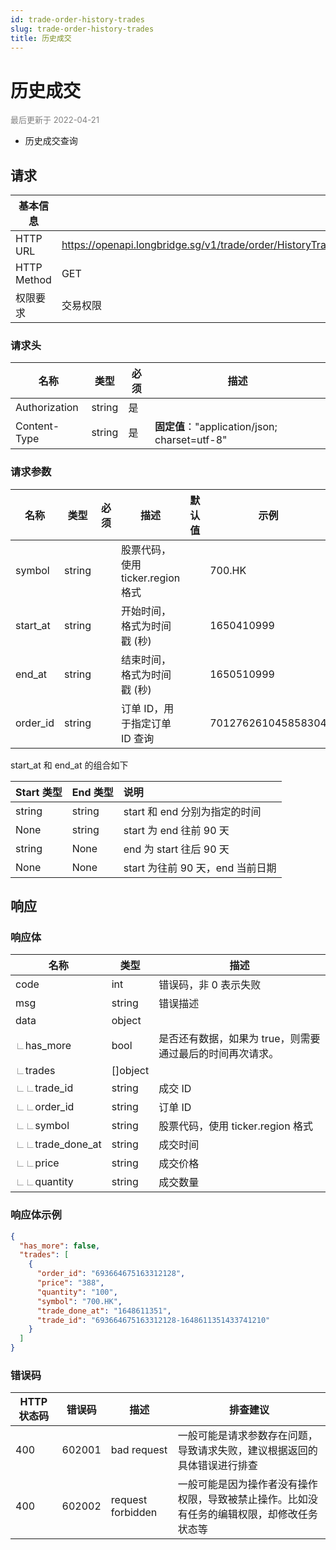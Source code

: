 ```yaml
---
id: trade-order-history-trades
slug: trade-order-history-trades
title: 历史成交
---
```


#  历史成交

<font color='gray' size='2'>最后更新于 2022-04-21</font>

 - 历史成交查询

## 请求

| 基本信息        |                                                            |
|-------------|------------------------------------------------------------|
| HTTP URL    | https://openapi.longbridge.sg/v1/trade/order/HistoryTrades |
| HTTP Method | GET                                                        |
| 权限要求        | 交易权限                                                       |

### 请求头

| 名称            | 类型     | 必须  | 描述                                        |
|---------------|--------|-----|-------------------------------------------|
| Authorization | string | 是   |                                           |
| Content-Type  | string | 是   | **固定值**："application/json; charset=utf-8" |

### 请求参数

| 名称     | 类型   | 必须 | 描述                              | 默认值 | 示例               |
| -------- | ------ | ---- | --------------------------------- | ------ | ------------------ |
| symbol   | string |      | 股票代码，使用 ticker.region 格式 |        | 700.HK             |
| start_at | string |      | 开始时间，格式为时间戳 (秒)        |        | 1650410999         |
| end_at   | string |      | 结束时间，格式为时间戳 (秒)        |        | 1650510999         |
| order_id | string |      | 订单 ID，用于指定订单 ID 查询     |        | 701276261045858304 |

start_at 和 end_at 的组合如下

| Start 类型 | End 类型 | 说明                             |
| :--------- | :------- | :------------------------------- |
| string     | string   | start 和 end 分别为指定的时间    |
| None       | string   | start 为 end 往前 90 天          |
| string     | None     | end 为 start 往后 90 天          |
| None       | None     | start 为往前 90 天，end 当前日期 |

## 响应

### 响应体

| 名称                                                         | 类型     | 描述                                                      |
| ------------------------------------------------------------ | -------- | --------------------------------------------------------- |
| code                                                         | int      | 错误码，非 0 表示失败                                     |
| msg                                                          | string   | 错误描述                                                  |
| data                                                         | object   |                                                           |
| <font color="grey">∟</font>has_more                          | bool     | 是否还有数据，如果为 true，则需要通过最后的时间再次请求。 |
| <font color="grey">∟</font>trades                            | []object |                                                           |
| <font color="grey">∟</font><font color="grey">∟</font>trade_id | string   | 成交 ID                                                   |
| <font color="grey">∟</font><font color="grey">∟</font>order_id | string   | 订单 ID                                                   |
| <font color="grey">∟</font><font color="grey">∟</font>symbol | string   | 股票代码，使用 ticker.region 格式                         |
| <font color="grey">∟</font><font color="grey">∟</font>trade_done_at | string   | 成交时间                                                  |
| <font color="grey">∟</font><font color="grey">∟</font>price  | string   | 成交价格                                                  |
| <font color="grey">∟</font><font color="grey">∟</font>quantity | string   | 成交数量                                                  |




### 响应体示例

```json
{
  "has_more": false,
  "trades": [
    {
      "order_id": "693664675163312128",
      "price": "388",
      "quantity": "100",
      "symbol": "700.HK",
      "trade_done_at": "1648611351",
      "trade_id": "693664675163312128-1648611351433741210"
    }
  ]
}
```

### 错误码

| HTTP 状态码 | 错误码    | 描述                | 排查建议                                          |
|----------|--------|-------------------|-----------------------------------------------|
| 400      | 602001 | bad request       | 一般可能是请求参数存在问题，导致请求失败，建议根据返回的具体错误进行排查          |
| 400      | 602002 | request forbidden | 一般可能是因为操作者没有操作权限，导致被禁止操作。比如没有任务的编辑权限，却修改任务状态等 |
